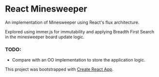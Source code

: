 # React Minesweeper

An implementation of Minesweeper using React's flux architecture.

Explored using immer.js for immutability and applying Breadth First Search in the minesweeper board update logic.

### TODO:
- Compare with an OO implementation to store the application logic.

This project was bootstrapped with [Create React App](https://github.com/facebook/create-react-app).
